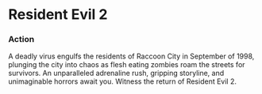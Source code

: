 # Resident Evil 2

### Action

A deadly virus engulfs the residents of Raccoon City in September of 1998, plunging the city into chaos as flesh eating zombies roam the streets for survivors. An unparalleled adrenaline rush, gripping storyline, and unimaginable horrors await you. Witness the return of Resident Evil 2.